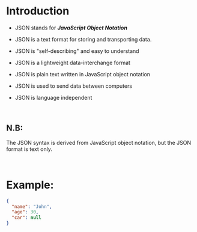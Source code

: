 # Introduction

- JSON stands for **_JavaScript Object Notation_**

- JSON is a text format for storing and transporting data.

- JSON is "self-describing" and easy to understand

- JSON is a lightweight data-interchange format

- JSON is plain text written in JavaScript object notation

- JSON is used to send data between computers

- JSON is language independent

&nbsp;

## N.B:

The JSON syntax is derived from JavaScript object notation, but the JSON format is text only.

&nbsp;

# Example:

```json
{
  "name": "John",
  "age": 30,
  "car": null
}
```

&nbsp;
&nbsp;
&nbsp;
&nbsp;
&nbsp;
&nbsp;
